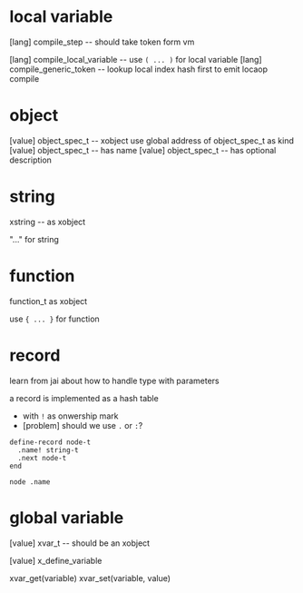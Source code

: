 # local variable

[lang] compile_step -- should take token form vm

[lang] compile_local_variable -- use `( ... )` for local variable
[lang] compile_generic_token -- lookup local index hash first to emit locaop compile

# object

[value] object_spec_t -- xobject use global address of object_spec_t as kind
[value] object_spec_t -- has name
[value] object_spec_t -- has optional description

# string

xstring -- as xobject

"..." for string

# function

function_t as xobject

use `{ ... }` for function

# record

learn from jai about how to handle type with parameters

a record is implemented as a hash table

- with `!` as onwership mark
- [problem] should we use `.` or `:`?

```
define-record node-t
  .name! string-t
  .next node-t
end

node .name
```

# global variable

[value] xvar_t -- should be an xobject

[value] x_define_variable

xvar_get(variable)
xvar_set(variable, value)
